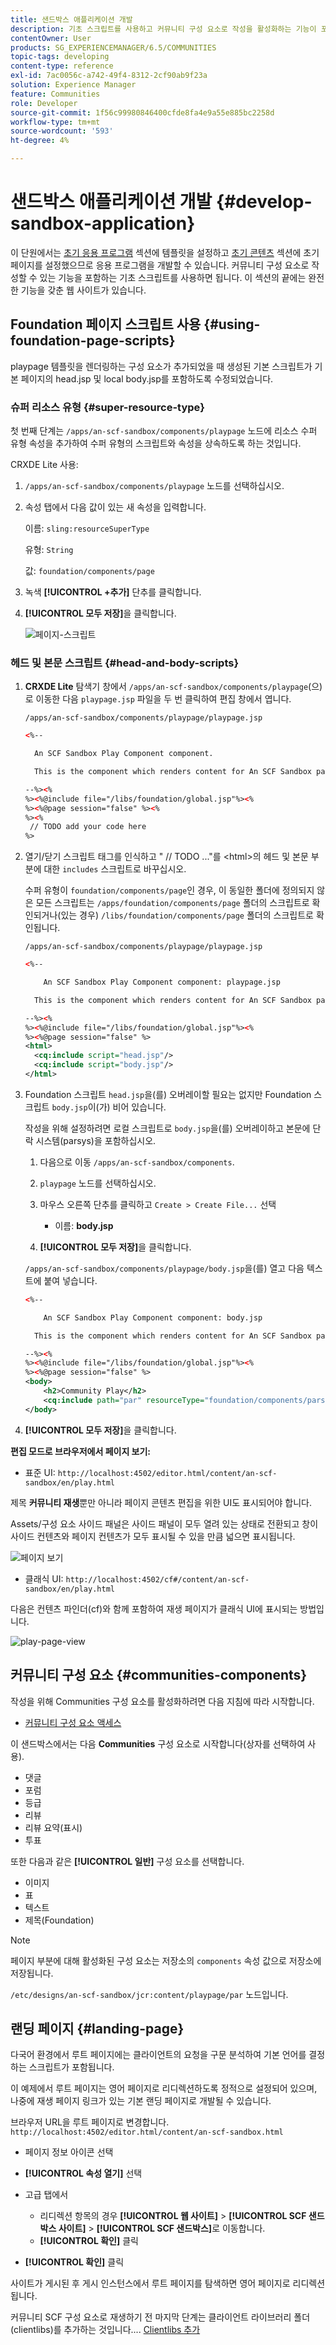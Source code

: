```yaml
---
title: 샌드박스 애플리케이션 개발
description: 기초 스크립트를 사용하고 커뮤니티 구성 요소로 작성을 활성화하는 기능이 포함된 샌드박스 애플리케이션을 개발하는 방법에 대해 알아봅니다.
contentOwner: User
products: SG_EXPERIENCEMANAGER/6.5/COMMUNITIES
topic-tags: developing
content-type: reference
exl-id: 7ac0056c-a742-49f4-8312-2cf90ab9f23a
solution: Experience Manager
feature: Communities
role: Developer
source-git-commit: 1f56c99980846400cfde8fa4e9a55e885bc2258d
workflow-type: tm+mt
source-wordcount: '593'
ht-degree: 4%

---
```


# 샌드박스 애플리케이션 개발  {#develop-sandbox-application}

이 단원에서는 [초기 응용 프로그램](initial-app.md) 섹션에 템플릿을 설정하고 [초기 콘텐츠](initial-content.md) 섹션에 초기 페이지를 설정했으므로 응용 프로그램을 개발할 수 있습니다. 커뮤니티 구성 요소로 작성할 수 있는 기능을 포함하는 기초 스크립트를 사용하면 됩니다. 이 섹션의 끝에는 완전한 기능을 갖춘 웹 사이트가 있습니다.

## Foundation 페이지 스크립트 사용 {#using-foundation-page-scripts}

playpage 템플릿을 렌더링하는 구성 요소가 추가되었을 때 생성된 기본 스크립트가 기본 페이지의 head.jsp 및 local body.jsp를 포함하도록 수정되었습니다.

### 슈퍼 리소스 유형 {#super-resource-type}

첫 번째 단계는 `/apps/an-scf-sandbox/components/playpage` 노드에 리소스 수퍼 유형 속성을 추가하여 수퍼 유형의 스크립트와 속성을 상속하도록 하는 것입니다.

CRXDE Lite 사용:

1. `/apps/an-scf-sandbox/components/playpage` 노드를 선택하십시오.
1. 속성 탭에서 다음 값이 있는 새 속성을 입력합니다.

   이름: `sling:resourceSuperType`

   유형: `String`

   값: `foundation/components/page`

1. 녹색 **[!UICONTROL +추가]** 단추를 클릭합니다.
1. **[!UICONTROL 모두 저장]**&#x200B;을 클릭합니다.

   ![페이지-스크립트](assets/page-script.png)

### 헤드 및 본문 스크립트 {#head-and-body-scripts}

1. **CRXDE Lite** 탐색기 창에서 `/apps/an-scf-sandbox/components/playpage`(으)로 이동한 다음 `playpage.jsp` 파일을 두 번 클릭하여 편집 창에서 엽니다.

   `/apps/an-scf-sandbox/components/playpage/playpage.jsp`

   ```xml
   <%--
   
     An SCF Sandbox Play Component component.
   
     This is the component which renders content for An SCF Sandbox page.
   
   --%><%
   %><%@include file="/libs/foundation/global.jsp"%><%
   %><%@page session="false" %><%
   %><%
    // TODO add your code here
   %>
   ```

1. 열기/닫기 스크립트 태그를 인식하고 &quot; // TODO ...&quot;를 &lt;html>의 헤드 및 본문 부분에 대한 `includes` 스크립트로 바꾸십시오.

   수퍼 유형이 `foundation/components/page`인 경우, 이 동일한 폴더에 정의되지 않은 모든 스크립트는 `/apps/foundation/components/page` 폴더의 스크립트로 확인되거나(있는 경우) `/libs/foundation/components/page` 폴더의 스크립트로 확인됩니다.

   `/apps/an-scf-sandbox/components/playpage/playpage.jsp`

   ```xml
   <%--
   
       An SCF Sandbox Play Component component: playpage.jsp
   
     This is the component which renders content for An SCF Sandbox page.
   
   --%><%
   %><%@include file="/libs/foundation/global.jsp"%><%
   %><%@page session="false" %>
   <html>
     <cq:include script="head.jsp"/>
     <cq:include script="body.jsp"/>
   </html>
   ```

1. Foundation 스크립트 `head.jsp`을(를) 오버레이할 필요는 없지만 Foundation 스크립트 `body.jsp`이(가) 비어 있습니다.

   작성을 위해 설정하려면 로컬 스크립트로 `body.jsp`을(를) 오버레이하고 본문에 단락 시스템(parsys)을 포함하십시오.

   1. 다음으로 이동 `/apps/an-scf-sandbox/components`.
   1. `playpage` 노드를 선택하십시오.
   1. 마우스 오른쪽 단추를 클릭하고 `Create > Create File...` 선택

      * 이름: **body.jsp**

   1. **[!UICONTROL 모두 저장]**&#x200B;을 클릭합니다.

   `/apps/an-scf-sandbox/components/playpage/body.jsp`을(를) 열고 다음 텍스트에 붙여 넣습니다.

   ```xml
   <%--
   
       An SCF Sandbox Play Component component: body.jsp
   
     This is the component which renders content for An SCF Sandbox page.
   
   --%><%
   %><%@include file="/libs/foundation/global.jsp"%><%
   %><%@page session="false" %>
   <body>
       <h2>Community Play</h2>
       <cq:include path="par" resourceType="foundation/components/parsys" />
   </body>
   ```

1. **[!UICONTROL 모두 저장]**&#x200B;을 클릭합니다.

**편집 모드로 브라우저에서 페이지 보기:**

* 표준 UI: `http://localhost:4502/editor.html/content/an-scf-sandbox/en/play.html`

제목 **커뮤니티 재생**&#x200B;뿐만 아니라 페이지 콘텐츠 편집을 위한 UI도 표시되어야 합니다.

Assets/구성 요소 사이드 패널은 사이드 패널이 모두 열려 있는 상태로 전환되고 창이 사이드 컨텐츠와 페이지 컨텐츠가 모두 표시될 수 있을 만큼 넓으면 표시됩니다.

![페이지 보기](assets/view-page.png)

* 클래식 UI: `http://localhost:4502/cf#/content/an-scf-sandbox/en/play.html`

다음은 컨텐츠 파인더(cf)와 함께 포함하여 재생 페이지가 클래식 UI에 표시되는 방법입니다.

![play-page-view](assets/play-page-view.png)

## 커뮤니티 구성 요소 {#communities-components}

작성을 위해 Communities 구성 요소를 활성화하려면 다음 지침에 따라 시작합니다.

* [커뮤니티 구성 요소 액세스](basics.md#accessing-communities-components)

이 샌드박스에서는 다음 **Communities** 구성 요소로 시작합니다(상자를 선택하여 사용).

* 댓글
* 포럼
* 등급
* 리뷰
* 리뷰 요약(표시)
* 투표

또한 다음과 같은 **[!UICONTROL 일반]** 구성 요소를 선택합니다.

* 이미지
* 표
* 텍스트
* 제목(Foundation)

>[!NOTE]
>
>페이지 부분에 대해 활성화된 구성 요소는 저장소의 `components` 속성 값으로 저장소에 저장됩니다.
>
>`/etc/designs/an-scf-sandbox/jcr:content/playpage/par` 노드입니다.

## 랜딩 페이지 {#landing-page}

다국어 환경에서 루트 페이지에는 클라이언트의 요청을 구문 분석하여 기본 언어를 결정하는 스크립트가 포함됩니다.

이 예제에서 루트 페이지는 영어 페이지로 리디렉션하도록 정적으로 설정되어 있으며, 나중에 재생 페이지 링크가 있는 기본 랜딩 페이지로 개발될 수 있습니다.

브라우저 URL을 루트 페이지로 변경합니다. `http://localhost:4502/editor.html/content/an-scf-sandbox.html`

* 페이지 정보 아이콘 선택
* **[!UICONTROL 속성 열기]** 선택
* 고급 탭에서

   * 리디렉션 항목의 경우 **[!UICONTROL 웹 사이트]** > **[!UICONTROL SCF 샌드박스 사이트]** > **[!UICONTROL SCF 샌드박스]**&#x200B;로 이동합니다.
   * **[!UICONTROL 확인]** 클릭

* **[!UICONTROL 확인]** 클릭

사이트가 게시된 후 게시 인스턴스에서 루트 페이지를 탐색하면 영어 페이지로 리디렉션됩니다.

커뮤니티 SCF 구성 요소로 재생하기 전 마지막 단계는 클라이언트 라이브러리 폴더(clientlibs)를 추가하는 것입니다.... [Clientlibs 추가](add-clientlibs.md)
